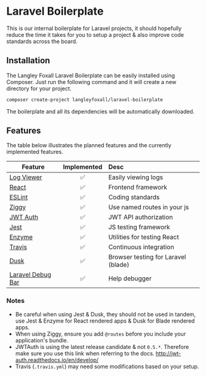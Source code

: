 # Laravel Boilerplate

This is our internal boilerplate for Laravel projects, it should hopefully reduce the time it takes for you to setup a project & also improve code standards across the board.

## Installation

The Langley Foxall Laravel Boilerplate can be easily installed using Composer. Just run the following command and it will create a new directory for your project.

```bash
composer create-project langleyfoxall/laravel-boilerplate
```

The boilerplate and all its dependencies will be automatically downloaded.

## Features

The table below illustrates the planned features and the currently implemented features.

| Feature                                                           | Implemented | Desc                                |
| ------------------------------------------------------------------|:-----------:|:------------------------------------|
| [Log Viewer](https://github.com/rap2hpoutre/laravel-log-viewer)   | ✅          | Easily viewing logs                 |
| [React](https://github.com/facebook/react)                        | ✅          | Frontend framework                  |
| [ESLint](https://github.com/airbnb/javascript)                    | ✅          | Coding standards                    |
| [Ziggy](https://github.com/tightenco/ziggy)                       | ✅          | Use named routes in your js         |
| [JWT Auth](https://github.com/tymondesigns/jwt-auth)              | ✅          | JWT API authorization               |
| [Jest](https://github.com/facebook/jest)                          | ✅          | JS testing framework                |
| [Enzyme](https://github.com/airbnb/enzyme)                        | ✅          | Utilities for testing React         |
| [Travis](https://travis-ci.com/)                                  | ✅          | Continuous integration              |
| [Dusk](https://laravel.com/docs/5.6/dusk)                         | ✅          | Browser testing for Laravel (blade) |
| [Laravel Debug Bar](https://github.com/barryvdh/laravel-debugbar) | ✅          | Help debugger                       |

### Notes

- Be careful when using Jest & Dusk, they should not be used in tandem, use Jest & Enzyme for React rendered apps & Dusk for Blade rendered apps.
- When using Ziggy, ensure you add ```@routes``` before you include your application's bundle.
- JWTAuth is using the latest release candidate & not ```0.5.*```. Therefore make sure you use this link when referring to the docs. http://jwt-auth.readthedocs.io/en/develop/
- Travis (`.travis.yml`) may need some modifications based on your setup.
